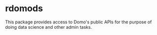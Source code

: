 # rdomods
This package provides access to Domo's public APIs for the purpose of doing data science and other admin tasks.